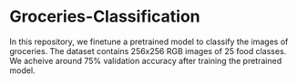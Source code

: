 # Groceries-Classification

In this repository, we finetune a pretrained model to classify the images of groceries.
The dataset contains 256x256 RGB images of 25 food classes.
We acheive around 75% validation accuracy after training the pretrained model.